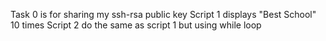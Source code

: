 Task 0 is for sharing my ssh-rsa public key 
Script 1 displays "Best School" 10 times 
Script 2 do the same as script 1 but using while loop
